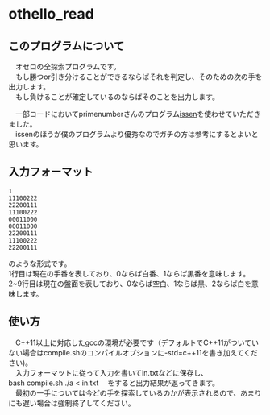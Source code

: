 # othello_read

## このプログラムについて

　オセロの全探索プログラムです。  
　もし勝つor引き分けることができるならばそれを判定し、そのための次の手を出力します。  
　もし負けることが確定しているのならばそのことを出力します。  

　一部コードにおいてprimenumberさんのプログラム[issen](https://github.com/primenumber/issen)を使わせていただきました。  
　issenのほうが僕のプログラムより優秀なのでガチの方は参考にするとよいと思います。

## 入力フォーマット
    1
    11100222
    22200111
    11100222
    00011000
    00011000
    22200111
    11100222
    22200111
  のような形式です。  
  1行目は現在の手番を表しており、0ならば白番、1ならば黒番を意味します。  
  2~9行目は現在の盤面を表しており、0ならば空白、1ならば黒、2ならば白を意味します。  

## 使い方
　C++11以上に対応したgccの環境が必要です（デフォルトでC++11がついていない場合はcompile.shのコンパイルオプションに-std=c++11を書き加えてください)。  
　入力フォーマットに従って入力を書いてin.txtなどに保存し、  
    bash compile.sh
    ./a < in.txt
　をすると出力結果が返ってきます。  
　最初の一手については今どの手を探索しているのかが表示されるので、あまりにも遅い場合は強制終了してください。  

